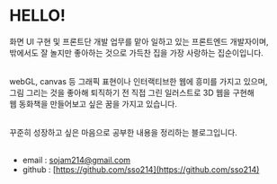 
# HELLO!
화면 UI 구현 및 프론트단 개발 업무를 맡아 일하고 있는 프론트엔드 개발자이며,  
밖에서도 잘 놀지만 좋아하는 것으로 가득찬 집을 가장 사랑하는 집순이입니다.<br><br>

webGL, canvas 등 그래픽 표현이나 인터랙티브한 웹에 흥미를 가지고 있으며,  
그림 그리는 것을 좋아해 퇴직하기 전 직접 그린 일러스트로 3D 웹을 구현해  
웹 동화책을 만들어보고 싶은 꿈을 가지고 있습니다.<br><br>

꾸준히 성장하고 싶은 마음으로 공부한 내용을 정리하는 블로그입니다.  
<br>

* email : sojam214@gmail.com
* github : [https://github.com/sso214](https://github.com/sso214)

<!--
* motto : 가장 유능한 사람은 가장 배움에 힘쓰는 사람이다.
```ts
const me = {
    id: 'sso214',
    github: 'https://github.com/sso214',
    occupation: 'frontend developer',
    name: '박소영',
    age: 25,
    motto: '가장 유능한 사람은 가장 배움에 힘쓰는 사람이다.',
    birthday: '1997.02.14',
    keyword: ['집순이',],
};

if (me.keyword.incloude('집순이')) {
    console.log('본인을 한 문장으로 정의하자면? : 하고 싶은게 많은 집순이');
}

if (me.keyword.incloude('집순이')) {
    console.log('평소 일하는 스타일은 어떤 편인가요? : 꼼꼼한 편이고, 책임감이 강하지만 스트레스테 약한 편이라 계획성있가 차근차근 일하는 것을 지향합니다.');
}
   
   
3. **내가 생각하는 이상적인 팀 모습은?**<br>
서로 친밀하면서도 일적으로는 프로페셔널하게 손발이 딱딱 맞는 것<br>
퍼즐처럼, 일하면서 필요한 부분에 개개인의 능력치가 들어맞아 서로 보완되는 것.

4. **가장 좋아하는 영화가 있다면? 그 이유는 무엇인가요?**<br>
사운드 오브 뮤직, 하울의 움직이는 성, 찰리와 초콜릿 공장<br>
어릴 적 봤던 영화라 그런지 기억에 많이 남고 팡팡 튀는 색감과 익숙한 노래들이 좋아서

5. **국내에서 가장 좋아하는 맛집이 있다면? 그 이유는 무엇인가요?**<br>
맛집을 찾아다니는 편이 아니라서 가까이 있는 음식점에 주로 갑니다.

6. **지금까지 들었던 것 중 가장 좋았던 최고의 칭찬은 무엇인가요?**<br>
가장 좋았던 칭찬 따로 없이 칭찬은 뭐든 다 좋아요!
안 좋아하는 칭찬은 있어요. 착하다는 말은 별로 안 좋아해요.

7. **지금까지 만나 온 사람 중 최악의 유형은 무엇인가요?**<br>
여러번 진심으로 거절했을 때도 의사를 무시하고 강요하는 사람

8. **자신이 생각하는 친구의 조건은 무엇인가요?**<br>
서로의 생각에 대해 진지하고 솔직하게 대화할 수 있고,<br>
즐겁거나 힘들 때 같이 나눌 수 있는 사람

9. **살 수 있는 날이 하루 남았을 때 마지막으로 할 것은?**<br>
가장 좋아하는 장소로 캠핑가서 좋아하는 사람들과 하루종일 같이 논 후에<br>
노을 보면서 마지막을 보내고 싶어요! 마지막으로는 같이 사진 찍고 편지 써주기 ㅎㅎ

10. **무엇을 할 때 가장 행복하고 신난다고 느끼시나요?**<br>
금요일 저녁, 파주에 놀러갈 때, <br>
머리 싸매고 고민하던게 풀렸을 떄<br>
아침 출근할 때 날씨 좋으면, 그림 잘 그려질 때, <br>
취향에 맞는 음악 발견했을 때, 햇살 드는 창가에 앉아있을 때, <br>
노을 볼 때, 가을이랑 겨울에 좋아요!

11. **가장 자신있는 요리는? 그리고 팁이 있다면 무엇인가요?**<br>
에그인더헬. 버섯, 토마토!

12. **좋아하는 술의 종류와 안주는?**<br>
술은 안가리고 안주는 마른 안주와 견과류, 오뎅탕을 제외하고는 다 좋아합니다

13. **3가지 소원을 이룰 수 있다면, 이루고자 하는 3가지 소원은 무엇인가요?**<br>
* 시력 2.0 ㅠㅠ
* 가족이랑 같이 아프지 않고 오래오래 사는 것!
* 노후까지 여유롭게 지낼 수 있는 집과 돈 ㅎㅎ

14. **친구들 사이에서 불리는 별명은 무엇인가요?**<br>
쫄보. 겁이 워낙 많아서요

15. **인생에 있어 마지막 목표는 무엇인가요?**<br>
내 분야에서 능력있는 사람으로서 정점을 찍고,<br>
해보고 싶은 것들을 모두 해본 뒤,<br>
노후에는 취미를 즐기면서 건강하고 여유로운 멋쟁이 할머니가 되는 것.<br>
그렇게 편안히 마무리하는 것.

16. **살면서 가본 곳 중에 가장 좋았던 곳은? 또는 꼭 가보고 싶은 곳은 어디인가요?**<br>
파주 지혜의 숲 : 노후도시로 파주 출판단지를 생각하고 있어요 ㅎㅎ<br>
죽기전에 북유럽이랑 이탈리아는 꼭 가보고 싶어요!<br>
북유럽은 추운나라이기도 하고 자연환경이 예쁘다길래, 이탈리아는 뭔가 색다를 것 같아요!

17. **살면서 가장 두려워하는 것은 무엇인가요?**<br>
사랑하는 사람들의 부재.<br>
어떻게 해야할지 모르겠고 막막한 것

18. **살면서 가장 허무했던 일은 무엇인가요?**<br>
밤을 새가며 열심히 작업한 결과물이 쓸모 없어졌을 때

19. **잠이 안올때는 어떻게 하나요?**<br>
잠이 올때까지 다른 일을 합니다.

20. **아침에 일어나서 가장 먼저 하는 일은?**<br>
음악 플레이리스트 고르기

21. **가장 좋아하는 계절과 그 이유는?**<br>
가을. 겨울과 가장 가깝고 여름과 가장 멀어서
```
-->
